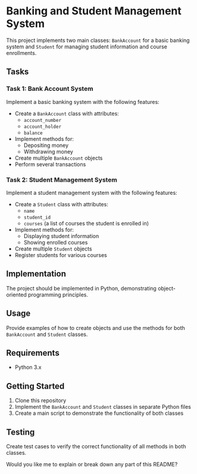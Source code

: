 # Banking and Student Management System

This project implements two main classes: `BankAccount` for a basic banking system and `Student` for managing student information and course enrollments.

## Tasks

### Task 1: Bank Account System

Implement a basic banking system with the following features:

- Create a `BankAccount` class with attributes:
  - `account_number`
  - `account_holder`
  - `balance`
- Implement methods for:
  - Depositing money
  - Withdrawing money
- Create multiple `BankAccount` objects
- Perform several transactions

### Task 2: Student Management System

Implement a student management system with the following features:

- Create a `Student` class with attributes:
  - `name`
  - `student_id`
  - `courses` (a list of courses the student is enrolled in)
- Implement methods for:
  - Displaying student information
  - Showing enrolled courses
- Create multiple `Student` objects
- Register students for various courses

## Implementation

The project should be implemented in Python, demonstrating object-oriented programming principles.

## Usage

Provide examples of how to create objects and use the methods for both `BankAccount` and `Student` classes.

## Requirements

- Python 3.x

## Getting Started

1. Clone this repository
2. Implement the `BankAccount` and `Student` classes in separate Python files
3. Create a main script to demonstrate the functionality of both classes

## Testing

Create test cases to verify the correct functionality of all methods in both classes.

Would you like me to explain or break down any part of this README?